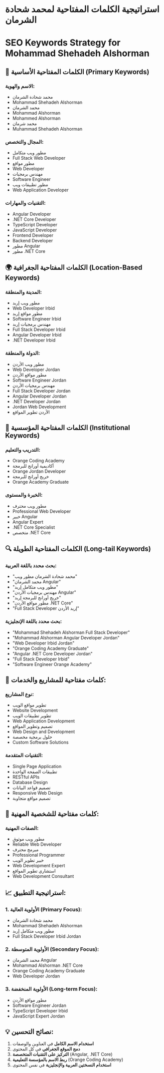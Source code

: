 # استراتيجية الكلمات المفتاحية لمحمد شحادة الشرمان
# SEO Keywords Strategy for Mohammad Shehadeh Alshorman

## 🎯 الكلمات المفتاحية الأساسية (Primary Keywords)

### الاسم والهوية:
- محمد شحادة الشرمان
- Mohammad Shehadeh Alshorman  
- محمد الشرمان
- Mohammad Alshorman
- Mohammed Alshorman
- محمد شرمان
- Muhammad Shehadeh Alshorman

### المجال والتخصص:
- مطور ويب متكامل
- Full Stack Web Developer
- مطور مواقع
- Web Developer
- مهندس برمجيات
- Software Engineer
- مطور تطبيقات ويب
- Web Application Developer

### التقنيات والمهارات:
- Angular Developer
- .NET Core Developer
- TypeScript Developer
- JavaScript Developer
- Frontend Developer
- Backend Developer
- مطور Angular
- مطور .NET Core

## 🌍 الكلمات المفتاحية الجغرافية (Location-Based Keywords)

### المدينة والمنطقة:
- مطور ويب إربد
- Web Developer Irbid
- مطور مواقع إربد  
- Software Engineer Irbid
- مهندس برمجيات إربد
- Full Stack Developer Irbid
- Angular Developer Irbid
- .NET Developer Irbid

### الدولة والمنطقة:
- مطور ويب الأردن
- Web Developer Jordan
- مطور مواقع الأردن
- Software Engineer Jordan
- مهندس برمجيات الأردن
- Full Stack Developer Jordan
- Angular Developer Jordan
- .NET Developer Jordan
- Jordan Web Development
- الأردن تطوير المواقع

## 🏢 الكلمات المفتاحية المؤسسية (Institutional Keywords)

### التدريب والتعليم:
- Orange Coding Academy
- أكاديمية أورانج للبرمجة
- Orange Jordan Developer
- خريج أورانج للبرمجة
- Orange Academy Graduate

### الخبرة والمستوى:
- مطور ويب محترف
- Professional Web Developer
- خبير Angular
- Angular Expert
- .NET Core Specialist
- متخصص .NET Core

## 🔍 الكلمات المفتاحية الطويلة (Long-tail Keywords)

### بحث محدد باللغة العربية:
- "محمد شحادة الشرمان مطور ويب"
- "محمد الشرمان Angular"
- "مطور ويب متكامل إربد"
- "مهندس برمجيات الأردن Angular"
- "خريج أورانج للبرمجة إربد"
- "مطور مواقع الأردن .NET Core"
- "Full Stack Developer إربد الأردن"

### بحث محدد باللغة الإنجليزية:
- "Mohammad Shehadeh Alshorman Full Stack Developer"
- "Mohammad Alshorman Angular Developer Jordan"
- "Web Developer Irbid Jordan"
- "Orange Coding Academy Graduate"
- "Angular .NET Core Developer Jordan"
- "Full Stack Developer Irbid"
- "Software Engineer Orange Academy"

## 📱 كلمات مفتاحية للمشاريع والخدمات:

### نوع المشاريع:
- تطوير مواقع الويب
- Website Development
- تطوير تطبيقات الويب
- Web Application Development
- تصميم وتطوير المواقع
- Web Design and Development
- حلول برمجية مخصصة
- Custom Software Solutions

### التقنيات المتقدمة:
- Single Page Application
- تطبيقات الصفحة الواحدة
- RESTful APIs
- Database Design
- تصميم قواعد البيانات
- Responsive Web Design
- تصميم مواقع متجاوبة

## 🎨 كلمات مفتاحية للشخصية المهنية:

### الصفات المهنية:
- مطور ويب موثوق
- Reliable Web Developer
- مبرمج محترف
- Professional Programmer
- خبير تطوير الويب
- Web Development Expert
- استشاري تطوير المواقع
- Web Development Consultant

## 📈 استراتيجية التطبيق:

### 1. الأولوية العالية (Primary Focus):
- محمد شحادة الشرمان
- Mohammad Shehadeh Alshorman
- مطور ويب متكامل إربد
- Full Stack Developer Irbid Jordan

### 2. الأولوية المتوسطة (Secondary Focus):
- محمد الشرمان Angular
- Mohammad Alshorman .NET Core
- Orange Coding Academy Graduate
- Web Developer Jordan

### 3. الأولوية المنخفضة (Long-term Focus):
- مطور مواقع الأردن
- Software Engineer Jordan
- TypeScript Developer Irbid
- JavaScript Expert Jordan

## 💡 نصائح التحسين:

1. **استخدام الاسم الكامل** في العناوين والوصفات
2. **دمج الموقع الجغرافي** في كل المحتوى
3. **التركيز على التقنيات المتخصصة** (Angular, .NET Core)
4. **ربط الاسم بالمؤسسة التعليمية** (Orange Coding Academy)
5. **استخدام النسختين العربية والإنجليزية** في نفس المحتوى

